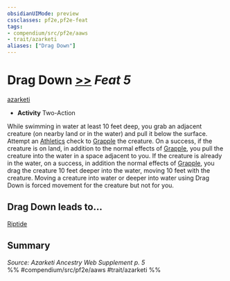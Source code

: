 ```yaml
---
obsidianUIMode: preview
cssclasses: pf2e,pf2e-feat
tags:
- compendium/src/pf2e/aaws
- trait/azarketi
aliases: ["Drag Down"]
---
```

# Drag Down  [>>](rules/core-rulebook/chapter-9-playing-the-game.md#Actions "Two-Action") *Feat 5*  
[azarketi](rules/traits/azarketi-loag.md "Azarketi Ancestry & Heritage Trait")  

- **Activity** Two-Action

While swimming in water at least 10 feet deep, you grab an adjacent creature (on nearby land or in the water) and pull it below the surface. Attempt an [Athletics](compendium/skills.md#Athletics) check to [Grapple](rules/actions/grapple.md) the creature. On a success, if the creature is on land, in addition to the normal effects of [Grapple](rules/actions/grapple.md), you pull the creature into the water in a space adjacent to you. If the creature is already in the water, on a success, in addition the normal effects of [Grapple](rules/actions/grapple.md), you drag the creature 10 feet deeper into the water, moving 10 feet with the creature. Moving a creature into water or deeper into water using Drag Down is forced movement for the creature but not for you.

## Drag Down leads to...

[Riptide](compendium/feats/riptide-aaws.md)

## Summary

*Source: Azarketi Ancestry Web Supplement p. 5*  
%% #compendium/src/pf2e/aaws #trait/azarketi %%